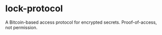 # lock-protocol
A Bitcoin-based access protocol for encrypted secrets. Proof-of-access, not permission.
